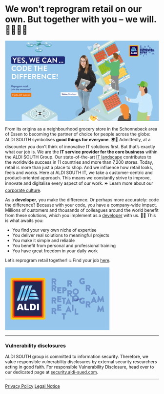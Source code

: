 # We won't reprogram retail on our own. But together with you – we will. 👋👩🏻‍💻

<img src="./profile/yeswecan.jpg?raw=true"/>

From its origins as a neighbourhood grocery store in the Schonnebeck area of Essen to becoming the partner of choice for people across the globe: ALDI SOUTH symbolises **good things for everyone**. 🌍🛒 Admittedly, at a discounter you don't think of innovative IT solutions first. But that’s exactly what our job is. We are the **IT service provider for the core business** within the ALDI SOUTH Group. Our state-of-the-art [IT landscape](https://it-jobs.aldi-sued.de/en/working-for-aldi-south-it/technology/?utm_source=un-profile&utm_medium=unternehmensprofil&utm_campaign=github&utm_content=technology-link) contributes to the worldwide success in 11 countries and more than 7,200 stores. 
Today, retail is more than just a place to shop. And we influence how retail looks, feels and works. Here at ALDI SOUTH IT, we take a customer-centric and product-oriented approach. This means we constantly strive to improve, innovate and digitalise every aspect of our work. ⏩ 
Learn more about our [corporate culture](https://it-jobs.aldi-sued.de/en/working-for-aldi-south-it/values-and-culture/?utm_source=un-profile&utm_medium=unternehmensprofil&utm_campaign=github&utm_content=culture-link).

As a **developer**, you make the difference. Or perhaps more accurately: code the difference? Because with your code, you have a company-wide impact. Millions of customers and thousands of colleagues around the world benefit from these solutions, which you implement as a [developer](https://it-jobs.aldi-sued.de/en/your-possibilities/developer/?utm_source=un-profile&utm_medium=unternehmensprofil&utm_campaign=github&utm_content=persona-link) with us. 💪💡
This is what awaits you:

-	You find your very own niche of expertise
-	You deliver real solutions to meaningful projects
-	You make it simple and reliable
-	You benefit from personal and professional training
-	You have great freedom in your daily work

Let’s reprogram retail together! 🔝 Find your job [here](https://it-jobs.aldi-sued.de/en/?jtab=All+ITJobs&utm_source=un-profile&utm_medium=unternehmensprofil&utm_campaign=github&utm_content=job-link).


<img src="./profile/programmretail.gif?raw=true" width="342"/>

---

### Vulnerability disclosures

ALDI SOUTH group is committed to information security. Therefore, we value responsible vulnerability disclosures by external security researchers acting in good faith. For responsible Vulnerability Disclosure, head over to our dedicated page at [security.aldi-sued.com](https://security.aldi-sued.com).

---

[Privacy Policy](https://it-jobs.aldi-sued.de/en/privacy-policy)
[Legal Notice](https://it-jobs.aldi-sued.de/en/legal-notice)

